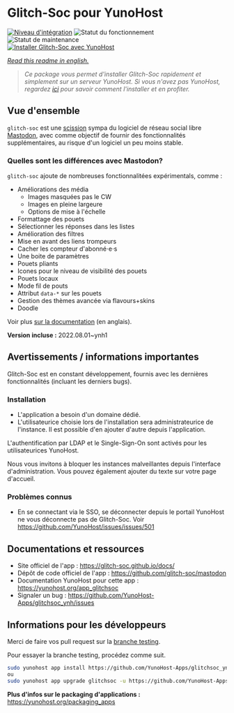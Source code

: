 <!--
N.B.: This README was automatically generated by https://github.com/YunoHost/apps/tree/master/tools/README-generator
It shall NOT be edited by hand.
-->

# Glitch-Soc pour YunoHost

[![Niveau d'intégration](https://dash.yunohost.org/integration/glitchsoc.svg)](https://dash.yunohost.org/appci/app/glitchsoc) ![Statut du fonctionnement](https://ci-apps.yunohost.org/ci/badges/glitchsoc.status.svg) ![Statut de maintenance](https://ci-apps.yunohost.org/ci/badges/glitchsoc.maintain.svg)  
[![Installer Glitch-Soc avec YunoHost](https://install-app.yunohost.org/install-with-yunohost.svg)](https://install-app.yunohost.org/?app=glitchsoc)

*[Read this readme in english.](./README.md)*

> *Ce package vous permet d'installer Glitch-Soc rapidement et simplement sur un serveur YunoHost.
Si vous n'avez pas YunoHost, regardez [ici](https://yunohost.org/#/install) pour savoir comment l'installer et en profiter.*

## Vue d'ensemble

`glitch-soc` est une [scission](https://fr.wikipedia.org/wiki/Fork_(d%C3%A9veloppement_logiciel)) sympa du logiciel de réseau social libre [Mastodon](https://joinmastodon.org/), avec comme objectif de fournir des fonctionnalités supplémentaires, au risque d'un logiciel un peu moins stable.

###  Quelles sont les différences avec Mastodon?

`glitch-soc` ajoute de nombreuses fonctionnalitées expérimentals, comme :

- Améliorations des média
  - Images masquées pas le CW
  - Images en pleine largeure
  - Options de mise à l'échelle
- Formattage des pouets
- Sélectionner les réponses dans les listes
- Amélioration des filtres
- Mise en avant des liens trompeurs
- Cacher les compteur d'abonné⋅e⋅s
- Une boite de paramètres
- Pouets pliants
- Icones pour le niveau de visibilité des pouets
- Pouets locaux
- Mode fil de pouts
- Attribut `data-*` sur les pouets
- Gestion des thèmes avancée via flavours+skins
- Doodle

Voir plus [sur la documentation](https://glitch-soc.github.io/docs/) (en anglais).


**Version incluse :** 2022.08.01~ynh1

## Avertissements / informations importantes

Glitch-Soc est en constant développement, fournis avec les dernières fonctionnalités (incluant les derniers bugs).

### Installation

* L'application a besoin d'un domaine dédié.
* L'utilisateurice choisie lors de l'installation sera administrateurice de l'instance. Il est possible d'en ajouter d'autre depuis l'application.

L'authentification par LDAP et le Single-Sign-On sont activés pour les utilisateurices YunoHost.

Nous vous invitons à bloquer les instances malveillantes depuis l'interface d'administration. Vous pouvez également ajouter du texte sur votre page d'accueil.

### Problèmes connus

* En se connectant via le SSO, se déconnecter depuis le portail YunoHost ne vous déconnecte pas de Glitch-Soc. Voir https://github.com/YunoHost/issues/issues/501

## Documentations et ressources

* Site officiel de l'app : <https://glitch-soc.github.io/docs/>
* Dépôt de code officiel de l'app : <https://github.com/glitch-soc/mastodon>
* Documentation YunoHost pour cette app : <https://yunohost.org/app_glitchsoc>
* Signaler un bug : <https://github.com/YunoHost-Apps/glitchsoc_ynh/issues>

## Informations pour les développeurs

Merci de faire vos pull request sur la [branche testing](https://github.com/YunoHost-Apps/glitchsoc_ynh/tree/testing).

Pour essayer la branche testing, procédez comme suit.

``` bash
sudo yunohost app install https://github.com/YunoHost-Apps/glitchsoc_ynh/tree/testing --debug
ou
sudo yunohost app upgrade glitchsoc -u https://github.com/YunoHost-Apps/glitchsoc_ynh/tree/testing --debug
```

**Plus d'infos sur le packaging d'applications :** <https://yunohost.org/packaging_apps>
